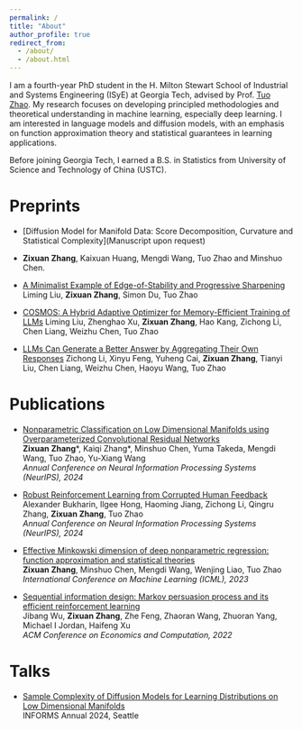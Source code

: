 ```yaml
---
permalink: /
title: "About"
author_profile: true
redirect_from: 
  - /about/
  - /about.html
---
```


I am a fourth-year PhD student in the H. Milton Stewart School of Industrial and Systems Engineering (ISyE) at Georgia Tech, advised by Prof. [Tuo Zhao](https://www2.isye.gatech.edu/~tzhao80/). My research focuses on developing principled methodologies and theoretical understanding in machine learning, especially deep learning.  I am interested in language models and diffusion models, with an emphasis on function approximation theory and statistical guarantees in learning applications.

Before joining Georgia Tech, I earned a B.S. in Statistics from University of Science and Technology of China (USTC).

Preprints
====

* [Diffusion Model for Manifold Data: Score Decomposition, Curvature and Statistical Complexity](Manuscript upon request)
* **Zixuan Zhang**, Kaixuan Huang, Mengdi Wang, Tuo Zhao and Minshuo Chen.

* [A Minimalist Example of Edge-of-Stability and Progressive Sharpening](https://arxiv.org/abs/2503.02809)
  Liming Liu, **Zixuan Zhang**, Simon Du, Tuo Zhao

* [COSMOS: A Hybrid Adaptive Optimizer for Memory-Efficient Training of LLMs](https://arxiv.org/abs/2502.17410)
  Liming Liu, Zhenghao Xu, **Zixuan Zhang**, Hao Kang, Zichong Li, Chen Liang, Weizhu Chen, Tuo Zhao

* [LLMs Can Generate a Better Answer by Aggregating Their Own Responses](https://arxiv.org/abs/2503.04104)
  Zichong Li, Xinyu Feng, Yuheng Cai, **Zixuan Zhang**, Tianyi Liu, Chen Liang, Weizhu Chen, Haoyu Wang, Tuo Zhao  

Publications
====

* [Nonparametric Classification on Low Dimensional Manifolds using Overparameterized Convolutional Residual Networks](https://arxiv.org/abs/2307.01649)   
  **Zixuan Zhang**\*, Kaiqi Zhang\*, Minshuo Chen, Yuma Takeda, Mengdi Wang, Tuo Zhao, Yu-Xiang Wang   
  *Annual Conference on Neural Information Processing Systems (NeurIPS), 2024*

* [Robust Reinforcement Learning from Corrupted Human Feedback](https://arxiv.org/abs/2406.15568)   
  Alexander Bukharin, Ilgee Hong, Haoming Jiang, Zichong Li, Qingru Zhang, **Zixuan Zhang**, Tuo Zhao  
  *Annual Conference on Neural Information Processing Systems (NeurIPS), 2024*

* [Effective Minkowski dimension of deep nonparametric regression: function approximation and statistical theories](https://proceedings.mlr.press/v202/zhang23f.html)   
  **Zixuan Zhang**, Minshuo Chen, Mengdi Wang, Wenjing Liao, Tuo Zhao    
  *International Conference on Machine Learning (ICML), 2023*


* [Sequential information design: Markov persuasion process and its efficient reinforcement learning](https://arxiv.org/abs/2202.10678)   
  Jibang Wu, **Zixuan Zhang**, Zhe Feng, Zhaoran Wang, Zhuoran Yang, Michael I Jordan, Haifeng Xu   
  *ACM Conference on Economics and Computation, 2022*



Talks
====

* [Sample Complexity of Diffusion Models for Learning Distributions on Low Dimensional Manifolds](/files/Informs24.pdf)   
  INFORMS Annual 2024, Seattle

  
